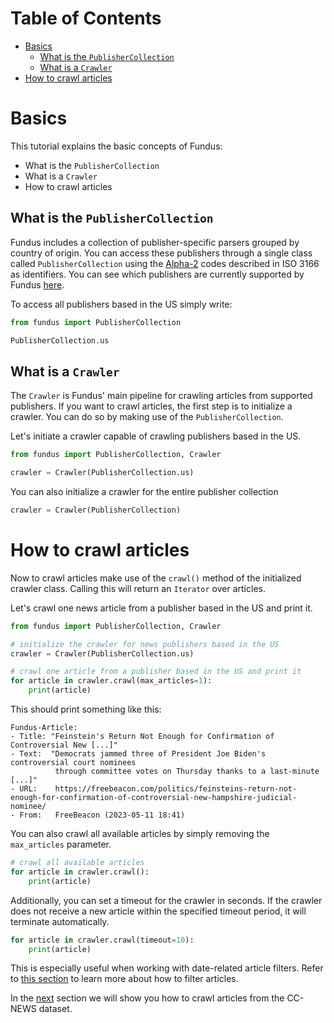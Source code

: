 # Table of Contents

* [Basics](#basics)
  * [What is the `PublisherCollection`](#what-is-the-publishercollection)
  * [What is a `Crawler`](#what-is-a-crawler)
* [How to crawl articles](#how-to-crawl-articles)

# Basics

This tutorial explains the basic concepts of Fundus:
- What is the `PublisherCollection`
- What is a `Crawler`
- How to crawl articles

## What is the `PublisherCollection`

Fundus includes a collection of publisher-specific parsers grouped by country of origin.
You can access these publishers through a single class called `PublisherCollection` using the [Alpha-2](https://www.iban.com/country-codes) codes described in ISO 3166 as identifiers.
You can see which publishers are currently supported by Fundus [here](supported_publishers.md).

To access all publishers based in the US simply write:

````python
from fundus import PublisherCollection

PublisherCollection.us
````

## What is a `Crawler`

The `Crawler` is Fundus' main pipeline for crawling articles from supported publishers.
If you want to crawl articles, the first step is to initialize a crawler.
You can do so by making use of the `PublisherCollection`.

Let's initiate a crawler capable of crawling publishers based in the US.

````python
from fundus import PublisherCollection, Crawler

crawler = Crawler(PublisherCollection.us)
````

You can also initialize a crawler for the entire publisher collection

```` python
crawler = Crawler(PublisherCollection)
````

# How to crawl articles

Now to crawl articles make use of the `crawl()` method of the initialized crawler class.
Calling this will return an `Iterator` over articles.

Let's crawl one news article from a publisher based in the US and print it.

````python
from fundus import PublisherCollection, Crawler

# initialize the crawler for news publishers based in the US
crawler = Crawler(PublisherCollection.us)

# crawl one article from a publisher based in the US and print it
for article in crawler.crawl(max_articles=1):
    print(article)
````

This should print something like this:

```console
Fundus-Article:
- Title: "Feinstein's Return Not Enough for Confirmation of Controversial New [...]"
- Text:  "Democrats jammed three of President Joe Biden's controversial court nominees
          through committee votes on Thursday thanks to a last-minute [...]"
- URL:    https://freebeacon.com/politics/feinsteins-return-not-enough-for-confirmation-of-controversial-new-hampshire-judicial-nominee/
- From:   FreeBeacon (2023-05-11 18:41)
```

You can also crawl all available articles by simply removing the `max_articles` parameter.

```` python
# crawl all available articles
for article in crawler.crawl():
    print(article)
````

Additionally, you can set a timeout for the crawler in seconds.
If the crawler does not receive a new article within the specified timeout period, it will terminate automatically.
```` python
for article in crawler.crawl(timeout=10):
    print(article)
````
This is especially useful when working with date-related article filters.
Refer to [this section](4_how_to_filter_articles.md) to learn more about how to filter articles.

In the [next](2_crawl_from_cc_news.md) section we will show you how to crawl articles from the CC-NEWS dataset.